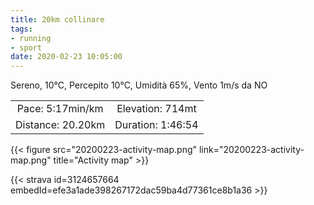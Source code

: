 ```yaml
---
title: 20km collinare
tags:
- running
- sport
date: 2020-02-23 10:05:00
---
```


Sereno, 10°C, Percepito 10°C, Umidità 65%, Vento 1m/s da NO

| | |
| :-: | :-: |
| Pace: 5:17min/km | Elevation: 714mt |
| Distance: 20.20km | Duration: 1:46:54 |



{{< figure src="20200223-activity-map.png" link="20200223-activity-map.png" title="Activity map" >}}


{{< strava id=3124657664 embedId=efe3a1ade398267172dac59ba4d77361ce8b1a36 >}}
